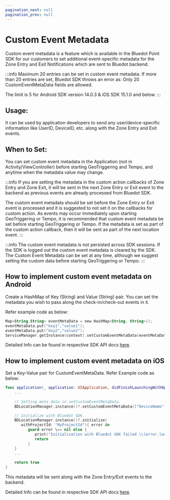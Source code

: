 ```yaml
---
pagination_next: null
pagination_prev: null
---
```


Custom Event Metadata
=====================

Custom event metadata is a feature which is available in the Bluedot Point SDK for our customers to set additional event-specific metadata for the Zone Entry and Exit Notifications which are sent to Bluedot backend.

:::info
Maximum 20 entries can be set in custom event metadata. If more than 20 entries are set, Bluedot SDK throws an error as: Only 20 CustomEventMetaData fields are allowed.

The limit is 5 for Android SDK version 14.0.3 & iOS SDK 15.1.0 and below.
:::

Usage:
------

It can be used by application developers to send any user/device-specific information like UserID, DeviceID, etc. along with the Zone Entry and Exit events.

When to Set:
------------

You can set custom event metadata in the Application (not in Activity/ViewController) before starting GeoTriggering and Tempo, and anytime when the metadata value may change.

:::info
If you are setting the metadata in the custom action callbacks of Zone Entry and Zone Exit, it will be sent in the next Zone Entry or Exit event to the backend as previous events are already processed from Bluedot SDK.

The custom event metadata should be set before the Zone Entry or Exit event is processed and it is suggested to not set it on the callbacks for custom action. As events may occur immediately upon starting GeoTriggering or Tempo, it is recommended that custom event metadata be set before starting GeoTriggering or Tempo. If the metadata is set as part of the custom action callback, then it will be sent as part of the next location event.
:::

:::info
The custom event metadata is not persisted across SDK sessions. If the SDK is logged out the custom event metadata is cleared by the SDK. The Custom Event Metadata can be set at any time, although we suggest setting the custom data before starting GeoTriggering or Tempo.
:::

How to implement custom event metadata on Android
-------------------------------------------------

Create a HashMap of Key (String) and Value (String) pair. You can set the metadata you wish to pass along the check-in/check-out events in it.

Refer example code as below:

```kotlin
Map<String,String> eventMetaData = new HashMap<String, String>();
eventMetaData.put("key1","value1");
eventMetaData.put("key2","value2");
ServiceManager.getInstance(context).setCustomEventMetaData(eventMetaData);
```

Detailed Info can be found in respective SDK API docs [here](https://android-docs.bluedot.io/-bluedot-s-d-k/au.com.bluedot.point.net.engine/-service-manager/index.html#%5Bau.com.bluedot.point.net.engine%2FServiceManager%2FsetCustomEventMetaData%2F%23java.util.Map%3Cjava.lang.String%2Cjava.lang.String%3E%2FPointingToDeclaration%2F%5D%2FFunctions%2F-762893342).

How to implement custom event metadata on iOS
---------------------------------------------

Set a Key-Value pair for CustomEventMetaData. Refer Example code as below:

```swift
func application(_ application: UIApplication, didFinishLaunchingWithOptions launchOptions: [UIApplication.LaunchOptionsKey: Any]?) -> Boo {
    ...
    
    // Setting meta data in setCustomEventMetaData.
    BDLocationManager.instance()?.setCustomEventMetaData(["DeviceName" : UIDevice.current.name])

    // Initialize with Bluedot SDK.
    BDLocationManager.instance()?.initialize(
       withProjectId: "MyProjectId"){ error in
          guard error \== nil else {
             print("Initialisation with Bluedot SDK failed \\(error.localizedDescription)")
             return
          }
    }
    ... 
    
    return true 
}
```

This metadata will be sent along with the Zone Entry/Exit events to the backend.

Detailed Info can be found in respective SDK API docs [here](https://ios-docs.bluedot.io/Classes/BDLocationManager.html#/c:objc(cs)BDLocationManager(im)setCustomEventMetaData:).